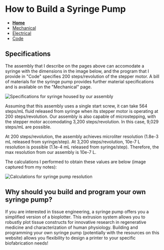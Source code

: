 # How to Build a Syringe Pump

- **[Home](/CHBE-5890-Syringe-Pump-Build/index)**
- [Mechanical](/CHBE-5890-Syringe-Pump-Build/mechanical)
- [Electrical](/CHBE-5890-Syringe-Pump-Build/electrical)
- [Code](/CHBE-5890-Syringe-Pump-Build/code)

## Specifications

The assembly that I describe on the pages above can accomodate a syringe with the dimensions in the image below, and the program that I provide in "Code" specifies 200 steps/revolution of the stepper motor. A bill of materials for the syringe pump provides further material specifications and is available on the "Mechanical" page.

![Specifications for syringe housed by our assembly](/CHBE-5890-Syringe-Pump-Build/Images/Syringe-Specs.png)

Assuming that this assembly uses a single start screw, it can take 564 steps/mL fluid released from syringe when its stepper motor is operating at 200 steps/revolution. Our assembly is also capable of microstepping, with the stepper motor accomodating 3,200 steps/revolution. In this case, 9,029 steps/mL are possible.

At 200 steps/revolution, the assembly achieves microliter resolution (1.8e-3 mL released from syringe/step). At 3,200 steps/revolution, 10e-7 L resolution is possible (1.1e-4 mL released from syringe/step). Therefore, the max resolution from our assembly is 10e-7 L.

The calculations I performed to obtain these values are below (image captured from my notes):

![Calculations for syringe pump resolution](/CHBE-5890-Syringe-Pump-Build/Images/Resolution-Calculation.heic)

## Why should you build and program your own syringe pump?

If you are interested in tissue engineering, a syringe pump offers you a simplified version of a bioplotter. This extrusion system allows you to robustly plot tissue constructs for innovative research in regenerative medicine and characterization of human physiology. Building and programming your own syringe pump (potentially with the resources on this website) allows you flexibility to design a printer to your specific biofabrication needs!
